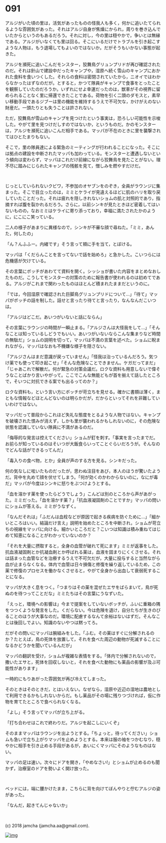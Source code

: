 # 091

アルジがいた頃の里は，活気があったものの怪我人も多く，何かに追いたてられるような雰囲気があった。それはアルジ自身が焦燥にかられ，周りを巻き込んでいたからというのもあるだろう。それに対し，今の里は穏やかで，争いとは無縁である。アルジがいなくても里は回る。そこにいるだけでトラブルを引き起こすような人物は，もう退場してもよいのではないか。だがそうもいかない事態が起きた。  

アルジを瀕死に追いこんだモンスター，狡舞鳥グリュンプリドが再び確認されたのだ。それは針山で建設中だったキャンプや，湿原へ続く雪山のキャンプにおかれた食料を食いつくした。それらの食料は密閉されていたから，ニオイではわからなかったはずなのだが。とすると，かつて隊員がキャンプで食事をとったことを観察していたのだろうか。いずれにせよ幸運だったのは，獣車がその視界に留められることなく里に帰還できたことである。荷物を引く二頭のダモスと，素早い移動手段であるジブーは里の機能を維持するうえで不可欠な，かけがえのない財産だ。一頭たりとも失うことは許されない。  

ただ，狡舞鳥が雪山のキャンプを見つけたという事実は，恐ろしい可能性を示唆した。やがて里を見つけだしすのではないか，というものだ。かのモンスターは，アルジを瀕死に追いこんだ相手である。マッパが不在のときに里を襲撃されてはひとたまりもない。  

そこで，里の隊員達による緊急のミーティングが行われることになった。そこには拠点の建設を中断されたマッパも加わっている。モンスターと遭遇しないという傾向は変わらず，マッパはこれだけ前線にながら狡舞鳥を見たことがない。理不尽に踏みにじられたキャンプの残骸を見て，憎しみを燃やすだけだ。  

<br>  

じっとしていられないクビワ，不参加のオヤブンをのぞき，全員がラウンジに集まった。そこで目立ったのは，ミミとケライが見違えるほどに肌のハリを取り戻していたことだった。それは疲れを隠しきれないショムの肌と対照的であり，指摘すれば腹を裂かれるだろう。さらに，以前シンキが見たときほど密着してはいないものの，なおミミはケライに寄り添っており，幸福に満たされたかのように，にこにこ笑っている。  

二人の様子があまりに異様なので，シンキが不審な顔で尋ねた。「ミミ，あんた，何したの」  

「ん？んふふー。内緒です」そう言って頬に手を当て，とぼける。  

マッパは「くだらんことを言ってないで話を始めろ」と急かした。こいつらには危機感が欠けている。  

その言葉にボッチがあわてて資料を開く。シッショが書いた内容をまとめなおしたものだ。こうしてモンスターの対策のために報告書が使われるのは初めてである。アルジがこれまで関わったものはほとんど積まれたままだというのに。  

「では，今回湿原で確認された巨脚鳥グリュンプリドについて…」「待て」マッパがボッチの話を制した。話せと言ったり待てと言ったり，なんなんだこいつは。  

「アルジはどこだ。あいつがいないと話にならん」  

その言葉にラウンジの時間が一瞬止まる。「アルジさんは大怪我をして…」「そんなことは知っているしどうでもいい。あいつがいないならこんな集まりなど時間の無駄だ」ショムの説明を切って，マッパは不満の言葉を述べた。ショムに睨まれながら，マッパはなおも不機嫌な様子を隠さない。  

「アルジさんはまだ意識が戻っていません」「怪我は治っているんだろう。気つけ薬でも使って叩き起こせ」「そんな危険なことできません。ケガだってまだ」「じゃあこれで解散だ。何が緊急の対策会議だ。ロクな資料も用意しないで偉そうなことばかり言いやがって。ここでこんな無能どもが首を揃えて話したところで，そいつに対抗できる案でも出るってのか？」  

ロクな資料も，という言い方にボッチが苛立ちを見せる。確かに書類は薄く，まともな情報などほとんどないのは明らかだが，だからといってそれを非難していいわけではない。  

マッパだって普段からこれほど失礼な態度をとるような人物ではない。キャンプを破壊された恨みが消えず，しかも里が襲われるかもしれないのに，その危険な状態を認識していない隊員に不満があるのだ。  

「侮辱的な発言は控えてください」ショムが釘を刺す。「事実を言ったまでだ。お前らが知っているのはそいつが大飯食らいってことぐらいだろうが。そんなのでどんな話ができるってんだ」  

「毒入りの食べ物，とか」全員が声のする方を見る。シンキだった。  

何の気なしに呟いたものだったが，思わぬ注目をあび，本人のほうが驚いたようだ。背中を丸めて顔を伏せてしまう。「何が効くのかわからないのに，なにが毒だ」マッパが今度はシンキに怒りをぶつけようとする。  

「血を溶かす薬を使ったらどうでしょう」こんどは別のところから声があがった。ミミだった。「血を溶かす薬？」「抗血液凝固剤のことですか」マッパの問いにショムが答える。ミミがうなずく。  

「なんだそれは」「ふだんは血栓などが原因で起きる疾病を防ぐために…」「細かいところはいい。結論だけ言え」説明を始めたところを中断され，ショムが苛立ちの視線をマッパに向ける。細かいところだと？こいつは知識は積み重ねてはじめて知恵になることがわかっていないのか？  

「それを大量に摂取すると，全身の血管が破れて死にます」ミミが返事をした。抗血液凝固剤とか抗凝血剤とか呼ばれる薬は，血液を固まりにくくさせる。それは詰まった血管などを治療するうえで不可欠だが，大量に投与すると当然ながら血が止まらなくなる。体内で血管は日々損傷と修復を繰り返しているため，この薬で修復のプロセスを働かなくさせると，やがて全身から出血して衰弱死することになる。  

マッパが大きく息をつく。「つまりはその薬を混ぜたエサをばらまいて，鳥が死ぬのを待つってことだな」ミミたちはその言葉にうなずいた。  

「えっと，環境への影響は」今まで提案をしていないボッチが，ふいに重箱の隅をつつくような発言をした。くだらない。今は危険を退け，自分たちが生きのびることのほうが大事なのだ。環境に配慮するなんて余裕はないはずだ。そんなことは後回しでよい。知識のないやつは黙ってろ。  

だがその問いにマッパは腕組みをした。「ふむ。その薬はすぐに分解されるのか？たとえば，鳥の死体を放置して，それを食べた周辺の動物が死滅することになるかどうかを聞いているんだが」  

マッパの翻訳を受け，ショムが複雑な表情をする。「体内で分解されないので，撒いたエサと，死体を回収しないと，それを食べた動物にも薬品の影響が及ぶ可能性があります」  

一時的にもりあがった雰囲気が再び冷えてしまった。  

そのときはそのときだ，とはいえない。なぜなら，湿原や近辺の湿地は農地として利用できるかもしれないからだ。もし薬品がその場に残りつづければ，仮に作物を育てたところで食べられなくなる。  

「よし」そう言ってマッパが立ち上がる。  

「打ち合わせはこれで終わりだ。アルジを起こしにいくぞ」  

そのままマッパはラウンジを出ようとする。「ちょっと，待ってください」ショムも急いで立ち上がりマッパを止めようとする。本来は服の袖をつかむなり，穏やかに相手を引き止める手段があるが，あいにくマッパにそのようなものはない。  

マッパの足は速い。次々にドアを開き，「やめなさい!」とショムが止めるのも聞かず，治療室のドアを勢いよく開け放った。  

<br>  

ベッドには，端に腰かけたまま，こちらに背を向けてぼんやりと佇むアルジの姿があった。  

「なんだ，起きてんじゃないか」  

<br>  
<br>  
(c) 2018 jamcha (jamcha.aa@gmail.com).  

[![img](http://i.creativecommons.org/l/by-nc-sa/4.0/88x31.png)](http://creativecommons.org/licenses/by-nc-sa/4.0/deed)